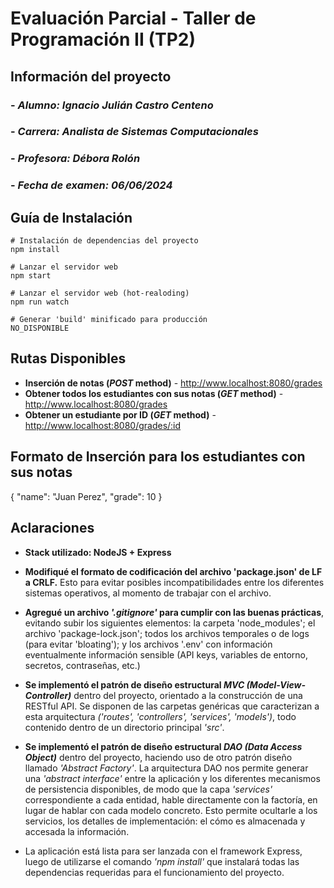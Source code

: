 ﻿# Evaluación Parcial - Taller de Programación II (TP2)

## Información del proyecto

### - _Alumno: Ignacio Julián Castro Centeno_

### - _Carrera: Analista de Sistemas Computacionales_

### - _Profesora: Débora Rolón_

### - _Fecha de examen: 06/06/2024_

## Guía de Instalación

    # Instalación de dependencias del proyecto
    npm install

    # Lanzar el servidor web
    npm start

    # Lanzar el servidor web (hot-realoding)
    npm run watch

    # Generar 'build' minificado para producción
    NO_DISPONIBLE

## Rutas Disponibles

- **Inserción de notas (_POST_ method)** - http://www.localhost:8080/grades
- **Obtener todos los estudiantes con sus notas (_GET_ method)** - http://www.localhost:8080/grades
- **Obtener un estudiante por ID (_GET_ method)** - http://www.localhost:8080/grades/:id

## Formato de Inserción para los estudiantes con sus notas

{
"name": "Juan Perez",
"grade": 10
}

## Aclaraciones

- **Stack utilizado: NodeJS + Express**

- **Modifiqué el formato de codificación del archivo 'package.json' de LF a CRLF.** Esto para evitar posibles incompatibilidades entre los diferentes sistemas operativos, al momento de trabajar con el archivo.

- **Agregué un archivo _'.gitignore'_ para cumplir con las buenas prácticas**, evitando subir los siguientes elementos: la carpeta 'node_modules'; el archivo 'package-lock.json'; todos los archivos temporales o de logs (para evitar 'bloating'); y los archivos '.env' con información eventualmente información sensible (API keys, variables de entorno, secretos, contraseñas, etc.)

- **Se implementó el patrón de diseño estructural _MVC (Model-View-Controller)_** dentro del proyecto, orientado a la construcción de una RESTful API. Se disponen de las carpetas genéricas que caracterizan a esta arquitectura _('routes', 'controllers', 'services', 'models')_, todo contenido dentro de un directorio principal _'src'_.

- **Se implementó el patrón de diseño estructural _DAO (Data Access Object)_** dentro del proyecto, haciendo uso de otro patrón diseño llamado _'Abstract Factory'_. La arquitectura DAO nos permite generar una _'abstract interface'_ entre la aplicación y los diferentes mecanismos de persistencia disponibles, de modo que la capa _'services'_ correspondiente a cada entidad, hable directamente con la factoría, en lugar de hablar con cada modelo concreto. Esto permite ocultarle a los servicios, los detalles de implementación: el cómo es almacenada y accesada la información.

- La aplicación está lista para ser lanzada con el framework Express, luego de utilizarse el comando _'npm install'_ que instalará todas las dependencias requeridas para el funcionamiento del proyecto.
